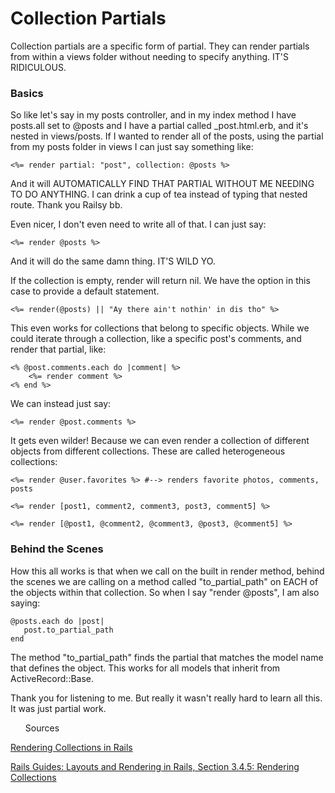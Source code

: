 <h1>Collection Partials</h1>

<p>Collection partials are a specific form of partial. They can render partials from within a views folder without needing to specify anything. IT'S RIDICULOUS.</p>

<h3>Basics</h3>

<p>So like let's say in my posts controller, and in my index method I have posts.all set to @posts and I have a partial called _post.html.erb, and it's nested in views/posts. If I wanted to render all of the posts, using the partial from my posts folder in views I can just say something like:</p>


	 
	<%= render partial: "post", collection: @posts %>

	

<p>And it will AUTOMATICALLY FIND THAT PARTIAL WITHOUT ME NEEDING TO DO ANYTHING. I can drink a cup of tea instead of typing that nested route. Thank you Railsy bb.</p>

<p>Even nicer, I don't even need to write all of that. I can just say:</p>


	 
	<%= render @posts %>

	

<p>And it will do the same damn thing. IT'S WILD YO.</p>

<p>If the collection is empty, render will return nil. We have the option in this case to provide a default statement.</p>

	<%= render(@posts) || "Ay there ain't nothin' in dis tho" %>
	
<p>This even works for collections that belong to specific objects. While we could iterate through a collection, like a specific post's comments, and render that partial, like:</p>


	
	<% @post.comments.each do |comment| %>
  		<%= render comment %>
	<% end %>

	
 	
<p>We can instead just say:</p>

	

 	<%= render @post.comments %>

  	

<p>It gets even wilder! Because we can even render a collection of different objects from different collections. These are called heterogeneous collections:</p>

	
 	<%= render @user.favorites %> #--> renders favorite photos, comments, posts

 	<%= render [post1, comment2, comment3, post3, comment5] %>

 	<%= render [@post1, @comment2, @comment3, @post3, @comment5] %>
	
<h3>Behind the Scenes</h3>

<p>How this all works is that when we call on the built in render method, behind the scenes we are calling on a method called "to_partial_path" on EACH of the objects within that collection. So when I say "render @posts", I am also saying:</p>


	
 	@posts.each do |post|
 	   post.to_partial_path
 	end

 	

<p>The method "to_partial_path" finds the partial that matches the model name that defines the object. This works for all models that inherit from ActiveRecord::Base.</p>

<p>Thank you for listening to me. But really it wasn't really hard to learn all this. It was just partial work.</p>

<p><ul>Sources</ul></p>

<p><a href="https://robots.thoughtbot.com/rendering-collections-in-rails">Rendering Collections in Rails</a></p>
<p><a href="http://guides.rubyonrails.org/layouts_and_rendering.html">Rails Guides: Layouts and Rendering in Rails, Section 3.4.5: Rendering Collections</a></p>
